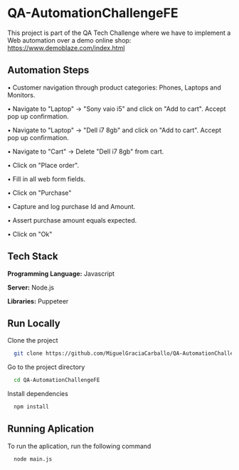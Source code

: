 # QA-AutomationChallengeFE

This project is part of the QA Tech Challenge where we have to implement a Web automation over a demo online shop: https://www.demoblaze.com/index.html

## Automation Steps

• Customer navigation through product categories: Phones, Laptops and Monitors.

• Navigate to "Laptop" → "Sony vaio i5" and click on "Add to cart". Accept pop up confirmation.

• Navigate to "Laptop" → "Dell i7 8gb" and click on "Add to cart". Accept pop up confirmation.

• Navigate to "Cart" → Delete "Dell i7 8gb" from cart.

• Click on "Place order".

• Fill in all web form fields.

• Click on "Purchase"

• Capture and log purchase Id and Amount.

• Assert purchase amount equals expected.

• Click on "Ok"

## Tech Stack

**Programming Language:** Javascript

**Server:** Node.js

**Libraries:** Puppeteer


## Run Locally

Clone the project

```bash
  git clone https://github.com/MiguelGraciaCarballo/QA-AutomationChallengeFE
```

Go to the project directory

```bash
  cd QA-AutomationChallengeFE
```

Install dependencies

```bash
  npm install
```
    
## Running Aplication

To run the aplication, run the following command

```bash
  node main.js
```



